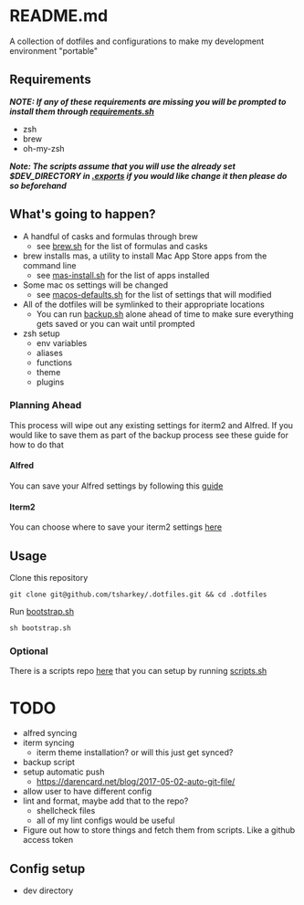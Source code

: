 # README.md
A collection of dotfiles and configurations to make my development environment "portable"

## Requirements
***NOTE: If any of these requirements are missing you will be prompted to install them through [requirements.sh](bootstrap-scripts/requirements.sh)***
- zsh
- brew
- oh-my-zsh

***Note: The scripts assume that you will use the already set $DEV_DIRECTORY in [.exports](zsh/.exports) if you would like change it then please do so beforehand***

## What's going to happen?
- A handful of casks and formulas through brew
  - see [brew.sh](bootstrap-scripts/brew.sh) for the list of formulas and casks
- brew installs mas, a utility to install Mac App Store apps from the command line
  - see [mas-install.sh](bootstrap-scripts/mas-install.sh) for the list of apps installed
- Some mac os settings will be changed
  - see [macos-defaults.sh](bootstrap-scripts/macos-defaults.sh) for the list of settings that will modified
- All of the dotfiles will be symlinked to their appropriate locations
  - You can run [backup.sh](bootstrap-scripts/backup.sh) alone ahead of time to make sure everything gets saved or you can wait until prompted
- zsh setup
  - env variables
  - aliases
  - functions
  - theme
  - plugins 

### Planning Ahead
This process will wipe out any existing settings for iterm2 and Alfred. If you would like to save them as part of the backup process see these guide for how to do that

#### Alfred
You can save your Alfred settings by following this [guide](https://www.alfredapp.com/help/advanced/sync/)

#### Iterm2
You can choose where to save your iterm2 settings [here](https://gitlab.com/gnachman/iterm2/-/wikis/back-up-preferences)


## Usage
Clone this repository
```
git clone git@github.com/tsharkey/.dotfiles.git && cd .dotfiles
```

Run [bootstrap.sh](bootstrap.sh)
```
sh bootstrap.sh
```

### Optional
There is a scripts repo [here](github.com/tsharkey/scripts) that you can setup by running [scripts.sh](bootstrap-scripts/scripts.sh)


# TODO
- alfred syncing
- iterm syncing
  - iterm theme installation? or will this just get synced?
- backup script
- setup automatic push
  - https://darencard.net/blog/2017-05-02-auto-git-file/
- allow user to have different config
- lint and format, maybe add that to the repo?
  - shellcheck files
  - all of my lint configs would be useful
- Figure out how to store things and fetch them from scripts. Like a github access token

## Config setup
- dev directory
